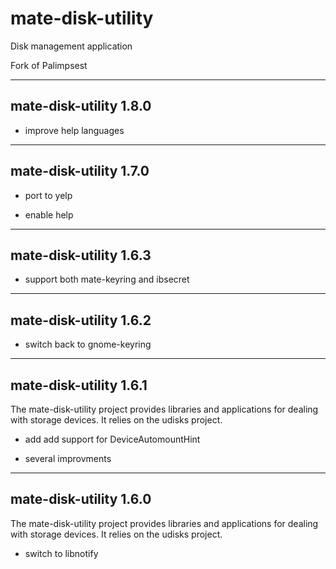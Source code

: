 mate-disk-utility
=================

Disk management application

Fork of Palimpsest


-------------------------
mate-disk-utility 1.8.0
-------------------------

- improve help languages

-------------------------
mate-disk-utility 1.7.0
-------------------------

- port to yelp

- enable help

-------------------------
mate-disk-utility 1.6.3
-------------------------

- support both mate-keyring and ibsecret

-------------------------
mate-disk-utility 1.6.2
-------------------------

- switch back to gnome-keyring

-------------------------
mate-disk-utility 1.6.1
-------------------------

The mate-disk-utility project provides libraries and applications for
dealing with storage devices. It relies on the udisks project.

- add add support for DeviceAutomountHint

- several improvments

-------------------------
mate-disk-utility 1.6.0
-------------------------

The mate-disk-utility project provides libraries and applications for
dealing with storage devices. It relies on the udisks project.

- switch to libnotify
